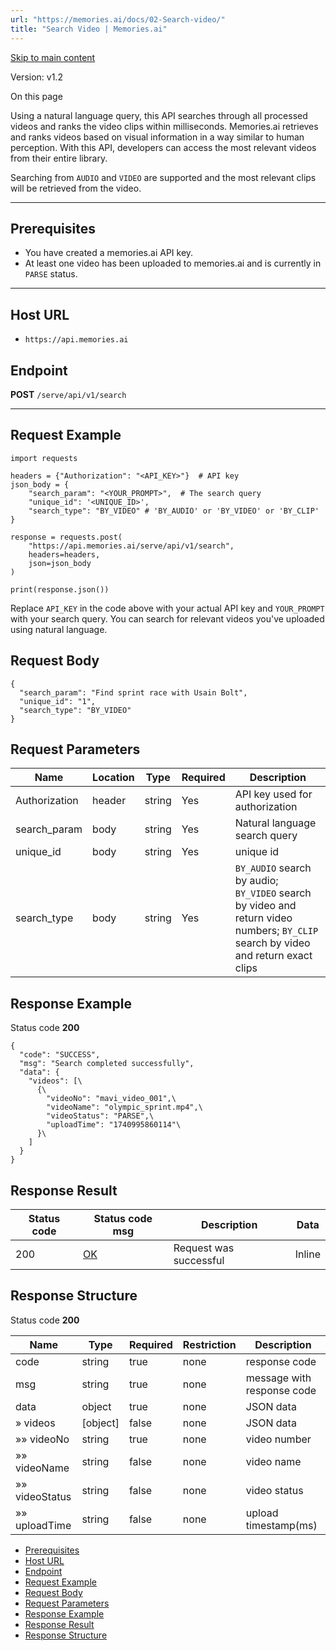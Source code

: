 ```yaml
---
url: "https://memories.ai/docs/02-Search-video/"
title: "Search Video | Memories.ai"
---
```


[Skip to main content](https://memories.ai/docs/02-Search-video/#__docusaurus_skipToContent_fallback)

Version: v1.2

On this page

Using a natural language query, this API searches through all processed videos and ranks the video clips within milliseconds. Memories.ai retrieves and ranks videos based on visual information in a way similar to human perception. With this API, developers can access the most relevant videos from their entire library.

Searching from `AUDIO` and `VIDEO` are supported and the most relevant clips will be retrieved from the video.

* * *

## Prerequisites [​](https://memories.ai/docs/02-Search-video/\#prerequisites "Direct link to Prerequisites")

- You have created a memories.ai API key.
- At least one video has been uploaded to memories.ai and is currently in `PARSE` status.

* * *

## Host URL [​](https://memories.ai/docs/02-Search-video/\#host-url "Direct link to Host URL")

- `https://api.memories.ai`

## Endpoint [​](https://memories.ai/docs/02-Search-video/\#endpoint "Direct link to Endpoint")

**POST** `/serve/api/v1/search`

* * *

## Request Example [​](https://memories.ai/docs/02-Search-video/\#request-example "Direct link to Request Example")

```codeBlockLines_e6Vv
import requests

headers = {"Authorization": "<API_KEY>"}  # API key
json_body = {
    "search_param": "<YOUR_PROMPT>",  # The search query
    "unique_id": '<UNIQUE_ID>',
    "search_type": "BY_VIDEO" # 'BY_AUDIO' or 'BY_VIDEO' or 'BY_CLIP'
}

response = requests.post(
    "https://api.memories.ai/serve/api/v1/search",
    headers=headers,
    json=json_body
)

print(response.json())

```

Replace `API_KEY` in the code above with your actual API key and `YOUR_PROMPT` with your search query. You can search for relevant videos you've uploaded using natural language.

## Request Body [​](https://memories.ai/docs/02-Search-video/\#request-body "Direct link to Request Body")

```codeBlockLines_e6Vv
{
  "search_param": "Find sprint race with Usain Bolt",
  "unique_id": "1",
  "search_type": "BY_VIDEO"
}

```

## Request Parameters [​](https://memories.ai/docs/02-Search-video/\#request-parameters "Direct link to Request Parameters")

| Name | Location | Type | Required | Description |
| --- | --- | --- | --- | --- |
| Authorization | header | string | Yes | API key used for authorization |
| search\_param | body | string | Yes | Natural language search query |
| unique\_id | body | string | Yes | unique id |
| search\_type | body | string | Yes | `BY_AUDIO` search by audio; `BY_VIDEO` search by video and return video numbers; `BY_CLIP` search by video and return exact clips |

## Response Example [​](https://memories.ai/docs/02-Search-video/\#response-example "Direct link to Response Example")

Status code **200**

```codeBlockLines_e6Vv
{
  "code": "SUCCESS",
  "msg": "Search completed successfully",
  "data": {
    "videos": [\
      {\
        "videoNo": "mavi_video_001",\
        "videoName": "olympic_sprint.mp4",\
        "videoStatus": "PARSE",\
        "uploadTime": "1740995860114"\
      }\
    ]
  }
}

```

## Response Result [​](https://memories.ai/docs/02-Search-video/\#response-result "Direct link to Response Result")

| Status code | Status code msg | Description | Data |
| --- | --- | --- | --- |
| 200 | [OK](https://tools.ietf.org/html/rfc7231#section-6.3.1) | Request was successful | Inline |

## Response Structure [​](https://memories.ai/docs/02-Search-video/\#response-structure "Direct link to Response Structure")

Status code **200**

| Name | Type | Required | Restriction | Description |
| --- | --- | --- | --- | --- |
| code | string | true | none | response code |
| msg | string | true | none | message with response code |
| data | object | true | none | JSON data |
| » videos | \[object\] | false | none | JSON data |
| »» videoNo | string | true | none | video number |
| »» videoName | string | false | none | video name |
| »» videoStatus | string | false | none | video status |
| »» uploadTime | string | false | none | upload timestamp(ms) |

- [Prerequisites](https://memories.ai/docs/02-Search-video/#prerequisites)
- [Host URL](https://memories.ai/docs/02-Search-video/#host-url)
- [Endpoint](https://memories.ai/docs/02-Search-video/#endpoint)
- [Request Example](https://memories.ai/docs/02-Search-video/#request-example)
- [Request Body](https://memories.ai/docs/02-Search-video/#request-body)
- [Request Parameters](https://memories.ai/docs/02-Search-video/#request-parameters)
- [Response Example](https://memories.ai/docs/02-Search-video/#response-example)
- [Response Result](https://memories.ai/docs/02-Search-video/#response-result)
- [Response Structure](https://memories.ai/docs/02-Search-video/#response-structure)